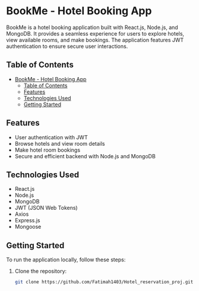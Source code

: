 # BookMe - Hotel Booking App

BookMe is a hotel booking application built with React.js, Node.js, and MongoDB. It provides a seamless experience for users to explore hotels, view available rooms, and make bookings. The application features JWT authentication to ensure secure user interactions.

## Table of Contents

- [BookMe - Hotel Booking App](#bookme---hotel-booking-app)
  - [Table of Contents](#table-of-contents)
  - [Features](#features)
  - [Technologies Used](#technologies-used)
  - [Getting Started](#getting-started)

## Features

- User authentication with JWT
- Browse hotels and view room details
- Make hotel room bookings
- Secure and efficient backend with Node.js and MongoDB

## Technologies Used

- React.js
- Node.js
- MongoDB
- JWT (JSON Web Tokens)
- Axios
- Express.js
- Mongoose

## Getting Started

To run the application locally, follow these steps:

1. Clone the repository:

   ```bash
   git clone https://github.com/Fatimah1403/Hotel_reservation_proj.git
